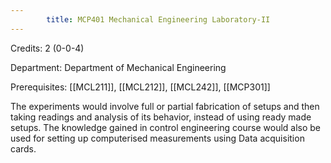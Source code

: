 ```yaml
---
        title: MCP401 Mechanical Engineering Laboratory-II
---
```

Credits: 2 (0-0-4)

Department: Department of Mechanical Engineering

Prerequisites: [[MCL211]], [[MCL212]], [[MCL242]], [[MCP301]]

The experiments would involve full or partial fabrication of setups and then taking readings and analysis of its behavior, instead of using ready made setups. The knowledge gained in control engineering course would also be used for setting up computerised measurements using Data acquisition cards.